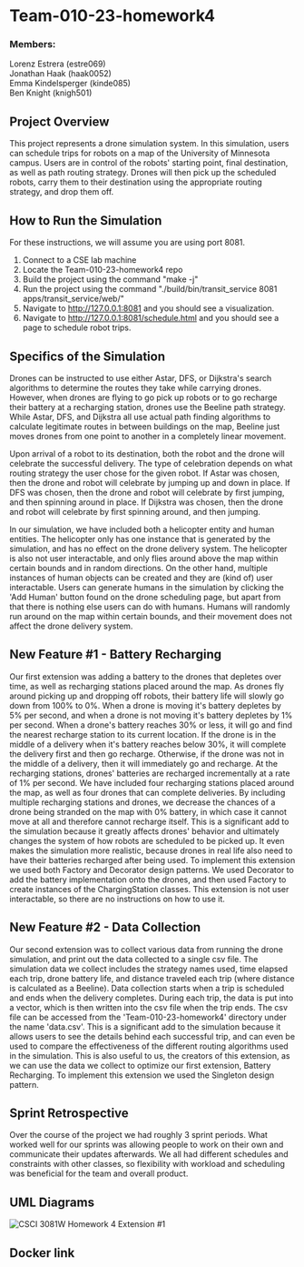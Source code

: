 # Team-010-23-homework4

### Members:
Lorenz Estrera (estre069)  
Jonathan Haak (haak0052)  
Emma Kindelsperger (kinde085)  
Ben Knight (knigh501)  

## Project Overview
This project represents a drone simulation system. In this simulation, users can schedule trips for robots on a map of the University of Minnesota campus. Users are in control of the robots' starting point, final destination, as well as path routing strategy. Drones will then pick up the scheduled robots, carry them to their destination using the appropriate routing strategy, and drop them off.  

## How to Run the Simulation
For these instructions, we will assume you are using port 8081.  
1. Connect to a CSE lab machine  
2. Locate the Team-010-23-homework4 repo  
3. Build the project using the command "make -j"  
4. Run the project using the command "./build/bin/transit_service 8081 apps/transit_service/web/"  
5. Navigate to http://127.0.0.1:8081 and you should see a visualization.  
6. Navigate to http://127.0.0.1:8081/schedule.html and you should see a page to schedule robot trips.  

## Specifics of the Simulation
Drones can be instructed to use either Astar, DFS, or Dijkstra's search algorithms to determine the routes they take while carrying drones. However, when drones are flying to go pick up robots or to go recharge their battery at a recharging station, drones use the Beeline path strategy. While Astar, DFS, and Dijkstra all use actual path finding algorithms to calculate legitimate routes in between buildings on the map, Beeline just moves drones from one point to another in a completely linear movement.  

Upon arrival of a robot to its destination, both the robot and the drone will celebrate the successful delivery. The type of celebration depends on what routing strategy the user chose for the given robot. If Astar was chosen, then the drone and robot will celebrate by jumping up and down in place. If DFS was chosen, then the drone and robot will celebrate by first jumping, and then spinning around in place. If Dijkstra was chosen, then the drone and robot will celebrate by first spinning around, and then jumping.  

In our simulation, we have included both a helicopter entity and human entities. The helicopter only has one instance that is generated by the simulation, and has no effect on the drone delivery system. The helicopter is also not user interactable, and only flies around above the map within certain bounds and in random directions. On the other hand, multiple instances of human objects can be created and they are (kind of) user interactable. Users can generate humans in the simulation by clicking the 'Add Human' button found on the drone scheduling page, but apart from that there is nothing else users can do with humans. Humans will randomly run around on the map within certain bounds, and their movement does not affect the drone delivery system.  


## New Feature #1 - Battery Recharging
Our first extension was adding a battery to the drones that depletes over time, as well as recharging stations placed around the map. As drones fly around picking up and dropping off robots, their battery life will slowly go down from 100% to 0%. When a drone is moving it's battery depletes by 5% per second, and when a drone is not moving it's battery depletes by 1% per second. When a drone's battery reaches 30% or less, it will go and find the nearest recharge station to its current location. If the drone is in the middle of a delivery when it's battery reaches below 30%, it will complete the delivery first and then go recharge. Otherwise, if the drone was not in the middle of a delivery, then it will immediately go and recharge. At the recharging stations, drones' batteries are recharged incrementally at a rate of 1% per second. We have included four recharging stations placed around the map, as well as four drones that can complete deliveries. By including multiple recharging stations and drones, we decrease the chances of a drone being stranded on the map with 0% battery, in which case it cannot move at all and therefore cannot recharge itself. This is a significant add to the simulation because it greatly affects drones' behavior and ultimately changes the system of how robots are scheduled to be picked up. It even makes the simulation more realistic, because drones in real life also need to have their batteries recharged after being used. To implement this extension we used both Factory and Decorator design patterns. We used Decorator to add the battery implementation onto the drones, and then used Factory to create instances of the ChargingStation classes. This extension is not user interactable, so there are no instructions on how to use it.  


## New Feature #2 - Data Collection
Our second extension was to collect various data from running the drone simulation, and print out the data collected to a single csv file. The simulation data we collect includes the strategy names used, time elapsed each trip, drone battery life, and distance traveled each trip (where distance is calculated as a Beeline). Data collection starts when a trip is scheduled and ends when the delivery completes. During each trip, the data is put into a vector, which is then written into the csv file when the trip ends. The csv file can be accessed from the 'Team-010-23-homework4' directory under the name 'data.csv'. This is a significant add to the simulation because it allows users to see the details behind each successful trip, and can even be used to compare the effectiveness of the different routing algorithms used in the simulation. This is also useful to us, the creators of this extension, as we can use the data we collect to optimize our first extension, Battery Recharging. To implement this extension we used the Singleton design pattern.  

## Sprint Retrospective
Over the course of the project we had roughly 3 sprint periods. What worked well for our sprints was allowing people to work on their own and communicate their updates afterwards. We all had different schedules and constraints with other classes, so flexibility with workload and scheduling was beneficial for the team and overall product.  


## UML Diagrams
![CSCI 3081W Homework 4 Extension #1](https://media.github.umn.edu/user/20875/files/49f23c90-1032-480b-bb55-825490648f5b)


## Docker link


